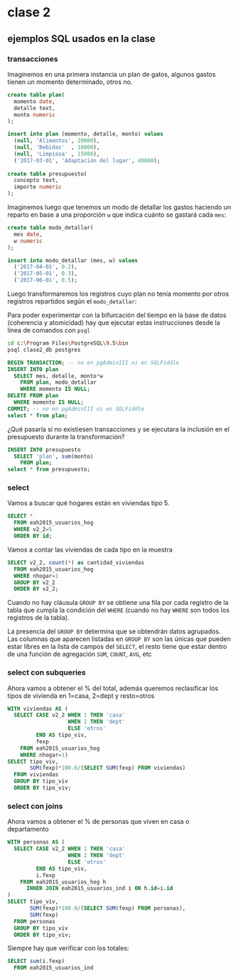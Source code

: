 # clase 2

## ejemplos SQL usados en la clase

### transacciones

Imaginemos en una primera instancia un plan de gatos, algunos gastos tienen un momento determinado, otros no.

```sql
create table plan(
  momento date,
  detalle text,
  monto numeric
);

insert into plan (momento, detalle, monto) values 
  (null, 'Alimentos', 20000),
  (null, 'Bebidas'  , 10000),
  (null, 'Limpieza' , 15000),
  ('2017-03-01', 'Adaptación del lugar', 40000);
  
create table presupuesto(
  concepto text,
  importe numeric
);
```

Imaginemos luego que tenemos un modo de detallar los gastos haciendo un reparto en base a una proporción `w` que indica cuánto se gastará cada `mes`:

```sql  
create table modo_detallar(
  mes date,
  w numeric
);

insert into modo_detallar (mes, w) values
  ('2017-04-01', 0.2),
  ('2017-05-01', 0.3),
  ('2017-06-01', 0.5);
```

Luego transformaremos los registros cuyo plan no tenía momento por otros registros repartidos según el `modo_detallar`:

Para poder experimentar con la bifurcación del tiempo en la base de datos (coherencia y atomicidad) 
hay que ejecutar estas instrucciones desde la línea de comandos con `psql`

```sh
cd c:\Program Files\PostgreSQL\9.5\bin
psql clase2_db postgres
```

```sql
BEGIN TRANSACTION; -- no en pgAdminIII ni en SQLFiddle 
INSERT INTO plan
  SELECT mes, detalle, monto*w
    FROM plan, modo_detallar
    WHERE momento IS NULL;
DELETE FROM plan
  WHERE momento IS NULL;
COMMIT; -- no en pgAdminIII ni en SQLFiddle 
select * from plan;
```

¿Qué pasaría si no existiesen transacciones y se ejecutara la inclusión en el presupuesto durante la transformación?


```sql
INSERT INTO presupuesto
  SELECT 'plan', sum(monto)
    FROM plan;
select * from presupuesto;
```


### select

Vamos a buscar qué hogares están en viviendas tipo 5. 

```sql
SELECT * 
  FROM eah2015_usuarios_hog
  WHERE v2_2=5
  ORDER BY id;
```

Vamos a contar las viviendas de cada tipo en la muestra

```sql
SELECT v2_2, count(*) as cantidad_viviendas
  FROM eah2015_usuarios_hog
  WHERE nhogar=1
  GROUP BY v2_2
  ORDER BY v2_2;
```

Cuando no hay cláusula `GROUP BY` se obtiene una fila por cada registro de la tabla que cumpla la condición del `WHERE` 
(cuando no hay `WHERE` son todos los registros de la tabla).

La presencia del `GROUP BY` determina que se obtendrán datos agrupados. 
Las columnas que aparecen listadas en `GROUP BY` son las únicas que pueden estar libres en la lista de campos del `SELECT`, 
el resto tiene que estar dentro de una función de agregación `SUM`, `COUNT`, `AVG`, etc

### select con subqueries

Ahora vamos a obtener el % del total, además queremos reclasificar los tipos de vivienda en 1=casa, 2=dept y resto=otros
```sql
WITH viviendas AS (
  SELECT CASE v2_2 WHEN 1 THEN 'casa' 
                   WHEN 2 THEN 'dept' 
                   ELSE 'otros' 
         END AS tipo_viv,
         fexp
    FROM eah2015_usuarios_hog
    WHERE nhogar=1)
SELECT tipo_viv, 
       SUM(fexp)*100.0/(SELECT SUM(fexp) FROM viviendas)
  FROM viviendas
  GROUP BY tipo_viv
  ORDER BY tipo_viv;
```

### select con joins

Ahora vamos a obtener el % de personas que viven en casa o departamento
```sql
WITH personas AS (
  SELECT CASE v2_2 WHEN 1 THEN 'casa' 
                   WHEN 2 THEN 'dept' 
                   ELSE 'otros' 
         END AS tipo_viv,
         i.fexp
    FROM eah2015_usuarios_hog h
      INNER JOIN eah2015_usuarios_ind i ON h.id=i.id
)
SELECT tipo_viv, 
       SUM(fexp)*100.0/(SELECT SUM(fexp) FROM personas),
       SUM(fexp)
  FROM personas
  GROUP BY tipo_viv
  ORDER BY tipo_viv;
```

Siempre hay que verificar con los totales:

```sql
SELECT sum(i.fexp)
  FROM eah2015_usuarios_ind
```
